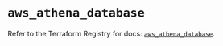 # `aws_athena_database`

Refer to the Terraform Registry for docs: [`aws_athena_database`](https://registry.terraform.io/providers/hashicorp/aws/6.15.0/docs/resources/athena_database).
